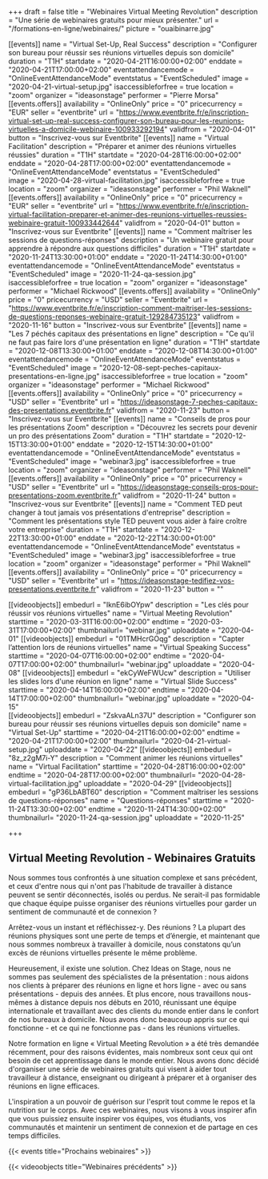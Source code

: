 +++
draft 			= false
title 			= "Webinaires Virtual Meeting Revolution"
description		= "Une série de webinaires gratuits pour mieux présenter."
url	 			= "/formations-en-ligne/webinaires/"
picture			= "ouaibinarre.jpg"

[[events]]
	name		= "Virtual Set-Up, Real Success"
	description	= "Configurer son bureau pour réussir ses réunions virtuelles depuis son domicile"
	duration	= "T1H"
	startdate	= "2020-04-21T16:00:00+02:00"
	enddate		= "2020-04-21T17:00:00+02:00"
	eventattendancemode = "OnlineEventAttendanceMode"
	eventstatus	= "EventScheduled"
	image		= "2020-04-21-virtual-setup.jpg"
	isaccessibleforfree = true
	location		= "zoom"
	organizer	= "ideasonstage"
	performer	= "Pierre Morsa"
	[[events.offers]]
		availability = "OnlineOnly"
		price = "0"
		pricecurrency = "EUR"
		seller = "eventbrite"
		url = "https://www.eventbrite.fr/e/inscription-virtual-set-up-real-success-configurer-son-bureau-pour-les-reunions-virtuelles-a-domicile-webinaire-100933292194"
		validfrom = "2020-04-01"
		button = "Inscrivez-vous sur Eventbrite"
[[events]]
	name		= "Virtual Facilitation"
	description	= "Préparer et animer des réunions virtuelles réussies"
	duration	= "T1H"
	startdate	= "2020-04-28T16:00:00+02:00"
	enddate		= "2020-04-28T17:00:00+02:00"
	eventattendancemode = "OnlineEventAttendanceMode"
	eventstatus	= "EventScheduled"		
	image		= "2020-04-28-virtual-facilitation.jpg"
	isaccessibleforfree = true
	location		= "zoom"
	organizer	= "ideasonstage"
	performer	= "Phil Waknell"
	[[events.offers]]
		availability = "OnlineOnly"
		price = "0"
		pricecurrency = "EUR"
		seller = "eventbrite"
		url = "https://www.eventbrite.fr/e/inscription-virtual-facilitation-preparer-et-animer-des-reunions-virtuelles-reussies-webinaire-gratuit-100933442644"
		validfrom = "2020-04-01"
		button = "Inscrivez-vous sur Eventbrite"
[[events]]
	name		= "Comment maîtriser les sessions de questions-réponses"
	description	= "Un webinaire gratuit pour apprendre à répondre aux questions difficiles"
	duration	= "T1H"
	startdate	= "2020-11-24T13:30:00+01:00"
	enddate		= "2020-11-24T14:30:00+01:00"
	eventattendancemode = "OnlineEventAttendanceMode"
	eventstatus	= "EventScheduled"
	image		= "2020-11-24-qa-session.jpg"
	isaccessibleforfree = true
	location		= "zoom"
	organizer	= "ideasonstage"
	performer	= "Michael Rickwood"
	[[events.offers]]
		availability = "OnlineOnly"
		price 		= "0"
		pricecurrency = "USD"
		seller 		= "Eventbrite"
		url 			= "https://www.eventbrite.fr/e/inscription-comment-maitriser-les-sessions-de-questions-reponses-webinaire-gratuit-129284735123"
		validfrom 	= "2020-11-16"
		button 		= "Inscrivez-vous sur Eventbrite"
[[events]]
	name		= "Les 7 péchés capitaux des présentations en ligne"
	description	= "Ce qu'il ne faut pas faire lors d'une présentation en ligne"
	duration	= "T1H"
	startdate	= "2020-12-08T13:30:00+01:00"
	enddate		= "2020-12-08T14:30:00+01:00"
	eventattendancemode = "OnlineEventAttendanceMode"
	eventstatus	= "EventScheduled"
	image		= "2020-12-08-sept-peches-capitaux-presentations-en-ligne.jpg"
	isaccessibleforfree = true
	location		= "zoom"
	organizer	= "ideasonstage"
	performer	= "Michael Rickwood"
	[[events.offers]]
		availability = "OnlineOnly"
		price 		= "0"
		pricecurrency = "USD"
		seller 		= "Eventbrite"
		url 			= "https://ideasonstage-7-peches-capitaux-des-presentations.eventbrite.fr"
		validfrom 	= "2020-11-23"
		button 		= "Inscrivez-vous sur Eventbrite"
[[events]]
	name		= "Conseils de pros pour les présentations Zoom"
	description	= "Découvrez les secrets pour devenir un pro des présentations Zoom"
	duration	= "T1H"
	startdate	= "2020-12-15T13:30:00+01:00"
	enddate		= "2020-12-15T14:30:00+01:00"
	eventattendancemode = "OnlineEventAttendanceMode"
	eventstatus	= "EventScheduled"
	image		= "webinar3.jpg"
	isaccessibleforfree = true
	location		= "zoom"
	organizer	= "ideasonstage"
	performer	= "Phil Waknell"
	[[events.offers]]
		availability = "OnlineOnly"
		price 		= "0"
		pricecurrency = "USD"
		seller 		= "Eventbrite"
		url 			= "https://ideasonstage-conseils-pros-pour-presentations-zoom.eventbrite.fr"
		validfrom 	= "2020-11-24"
		button 		= "Inscrivez-vous sur Eventbrite"
[[events]]
	name		= "Comment TED peut changer à tout jamais vos présentations d'entreprise"
	description	= "Comment les présentations style TED peuvent vous aider à faire croître votre entreprise"
	duration	= "T1H"
	startdate	= "2020-12-22T13:30:00+01:00"
	enddate		= "2020-12-22T14:30:00+01:00"
	eventattendancemode = "OnlineEventAttendanceMode"
	eventstatus	= "EventScheduled"
	image		= "webinar3.jpg"
	isaccessibleforfree = true
	location		= "zoom"
	organizer	= "ideasonstage"
	performer	= "Phil Waknell"
	[[events.offers]]
		availability = "OnlineOnly"
		price 		= "0"
		pricecurrency = "USD"
		seller 		= "Eventbrite"
		url 			= "https://ideasonstage-tedifiez-vos-presentations.eventbrite.fr"
		validfrom 	= "2020-11-23"
		button 		= ""
					
[[videoobjects]]
	embedurl		= "IknE6ibOYpw"
	description	= "Les clés pour réussir vos réunions virtuelles"
	name		= "Virtual Meeting Revolution"
	starttime	= "2020-03-31T16:00:00+02:00"
	endtime		= "2020-03-31T17:00:00+02:00"
	thumbnailurl= "webinar.jpg"
	uploaddate	= "2020-04-01"
[[videoobjects]]
	embedurl		= "01TMHcrGOqg"
	description	= "Capter l’attention lors de réunions virtuelles"
	name		= "Virtual Speaking Success"
	starttime	= "2020-04-07T16:00:00+02:00"
	endtime		= "2020-04-07T17:00:00+02:00"
	thumbnailurl= "webinar.jpg"
	uploaddate	= "2020-04-08"
[[videoobjects]]
	embedurl		= "ekCyWeFWUcw"
	description	= "Utiliser les slides lors d'une réunion en ligne"
	name		= "Virtual Slide Success"
	starttime	= "2020-04-14T16:00:00+02:00"
	endtime		= "2020-04-14T17:00:00+02:00"
	thumbnailurl= "webinar.jpg"
	uploaddate	= "2020-04-15"	
[[videoobjects]]
	embedurl		= "ZskvaALn37U"
	description	= "Configurer son bureau pour réussir ses réunions virtuelles depuis son domicile"
	name		= "Virtual Set-Up"
	starttime	= "2020-04-21T16:00:00+02:00"
	endtime		= "2020-04-21T17:00:00+02:00"
	thumbnailurl= "2020-04-21-virtual-setup.jpg"
	uploaddate	= "2020-04-22"
[[videoobjects]]
	embedurl		= "8z_z2gM7i-Y"
	description	= "Comment animer les réunions virtuelles"
	name		= "Virtual Facilitation"
	starttime	= "2020-04-28T16:00:00+02:00"
	endtime		= "2020-04-28T17:00:00+02:00"
	thumbnailurl= "2020-04-28-virtual-facilitation.jpg"
	uploaddate	= "2020-04-29"
[[videoobjects]]
	embedurl		= "gP36LbABT60"
	description	= "Comment maîtriser les sessions de questions-réponses"
	name		= "Questions-réponses"
	starttime	= "2020-11-24T13:30:00+02:00"
	endtime		= "2020-11-24T14:30:00+02:00"
	thumbnailurl= "2020-11-24-qa-session.jpg"
	uploaddate	= "2020-11-25"

+++

## Virtual Meeting Revolution - Webinaires Gratuits

Nous sommes tous confrontés à une situation complexe et sans précédent, et ceux d'entre nous qui n'ont pas l'habitude de travailler à distance peuvent se sentir déconnectés, isolés ou perdus. Ne serait-il pas formidable que chaque équipe puisse organiser des réunions virtuelles pour garder un sentiment de communauté et de connexion ?

Arrêtez-vous un instant et réfléchissez-y. Des réunions ? La plupart des réunions physiques sont une perte de temps et d’énergie, et maintenant que nous sommes nombreux à travailler à domicile, nous constatons qu’un excès de réunions virtuelles présente le même problème.

Heureusement, il existe une solution. Chez Ideas on Stage, nous ne sommes pas seulement des spécialistes de la présentation : nous aidons nos clients à préparer des réunions en ligne et hors ligne - avec ou sans présentations - depuis des années. Et plus encore, nous travaillons nous-mêmes à distance depuis nos débuts en 2010, réunissant une équipe internationale et travaillant avec des clients du monde entier dans le confort de nos bureaux à domicile. Nous avons donc beaucoup appris sur ce qui fonctionne - et ce qui ne fonctionne pas - dans les réunions virtuelles.

Notre formation en ligne « Virtual Meeting Revolution » a été très demandée récemment, pour des raisons évidentes, mais nombreux sont ceux qui ont besoin de cet apprentissage dans le monde entier. Nous avons donc décidé d'organiser une série de webinaires gratuits qui visent à aider tout travailleur à distance, enseignant ou dirigeant à préparer et à organiser des réunions en ligne efficaces.

L'inspiration a un pouvoir de guérison sur l'esprit tout comme le repos et la nutrition sur le corps. Avec ces webinaires, nous visons à vous inspirer afin que vous puissiez ensuite inspirer vos équipes, vos étudiants, vos communautés et maintenir un sentiment de connexion et de partage en ces temps difficiles.

{{< events title="Prochains webinaires" >}}

{{< videoobjects title="Webinaires précédents" >}}
